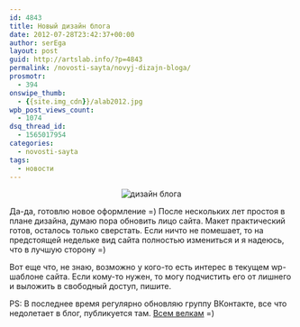 ```yaml
---
id: 4843
title: Новый дизайн блога
date: 2012-07-28T23:42:37+00:00
author: serEga
layout: post
guid: http://artslab.info/?p=4843
permalink: /novosti-sayta/novyj-dizajn-bloga/
prosmotr:
  - 394
onswipe_thumb:
  - {{site.img_cdn}}/alab2012.jpg
wpb_post_views_count:
  - 1074
dsq_thread_id:
  - 1565017954
categories:
  - novosti-sayta
tags:
  - новости
---
```

<center>
  <img src="{{site.img_cdn}}/alab2012.jpg" alt="дизайн блога" title="alab2012"class="aligncenter size-medium wp-image-4844" srcset="{{site.img_cdn}}/alab2012.jpg 500w, {{site.img_cdn}}/alab2012-300x135.jpg 300w" sizes="(max-width: 500px) 100vw, 500px" />
</center>

Да-да, готовлю новое оформление =) После нескольких лет простоя в плане дизайна, думаю пора обновить лицо сайта. Макет практический готов, осталось только сверстать. Если ничто не помешает, то на предстоящей недельке вид сайта полностью измениться и я надеюсь, что в лучшую сторону =)

Вот еще что, не знаю, возможно у кого-то есть интерес в текущем wp-шаблоне сайта. Если кому-то нужен, то могу подчистить его от лишнего и выложить в свободный доступ, пишите.

PS: В последнее время регулярно обновляю группу ВКонтакте, все что недолетает в блог, публикуется там. [Всем велкам](http://vk.com/artslabinfo) =)